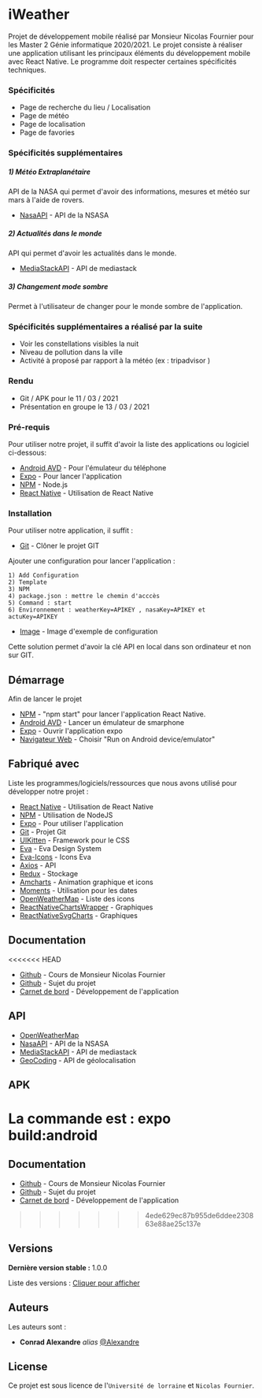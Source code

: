 # iWeather

Projet de développement mobile réalisé par Monsieur Nicolas Fournier pour les Master 2 Génie informatique 2020/2021.
Le projet consiste à réaliser une application utilisant les principaux éléments du développement mobile avec React Native.
Le programme doit respecter certaines spécificités techniques.

### Spécificités

- Page de recherche du lieu / Localisation
- Page de météo
- Page de localisation 
- Page de favories

### Spécificités supplémentaires

 ##### 1) Météo Extraplanétaire
 
 API de la NASA qui permet d'avoir des informations, mesures et météo sur mars à l'aide de rovers.
- [NasaAPI](https://api.nasa.gov/#signUp) - API de la NSASA

 ##### 2) Actualités dans le monde
 
 API qui permet d'avoir les actualités dans le monde.
- [MediaStackAPI](https://mediastack.com/documentation) - API de mediastack

 ##### 3) Changement mode sombre

Permet à l'utilisateur de changer pour le monde sombre de l'application.

### Spécificités supplémentaires a réalisé par la suite

- Voir les constellations visibles la nuit
- Niveau de pollution dans la ville
- Activité à proposé par rapport à la météo (ex : tripadvisor )

### Rendu

- Git / APK pour le 11 / 03 / 2021
- Présentation en groupe le 13 / 03 / 2021

### Pré-requis

Pour utiliser notre projet, il suffit d'avoir la liste des applications ou logiciel ci-dessous:

- [Android AVD](https://developer.android.com/studio/run/emulator) - Pour l'émulateur du téléphone
- [Expo](https://expo.io/) - Pour lancer l'application 
- [NPM](https://www.npmjs.com/) -  Node.js
- [React Native](https://docs.expo.io/) - Utilisation de React Native

### Installation

Pour utiliser notre application, il suffit :

* [Git](https://github.com/AlexandreConrad/iWeather) - Clôner le projet GIT

Ajouter une configuration pour lancer l'application :

    1) Add Configuration
    2) Template
    3) NPM
    4) package.json : mettre le chemin d'acccès
    5) Command : start
    6) Environnement : weatherKey=APIKEY , nasaKey=APIKEY et actuKey=APIKEY
    
* [Image](https://github.com/AlexandreConrad/iWeather/tree/main/docs/ConfigurationEnvironnnement.PNG) - Image d'exemple de configuration

Cette solution permet d'avoir la clé API en local dans son ordinateur et non sur GIT.

## Démarrage

Afin de lancer le projet

* [NPM](https://www.npmjs.com/) - "npm start" pour lancer l'application React Native.
* [Android AVD](https://developer.android.com/studio/run/emulator) - Lancer un émulateur de smarphone
* [Expo](https://expo.io/) - Ouvrir l'application expo
* [Navigateur Web](http://localhost:19002/) - Choisir "Run on Android device/emulator"

## Fabriqué avec

Liste les programmes/logiciels/ressources que nous avons utilisé pour développer notre projet :

* [React Native](https://docs.expo.io/) - Utilisation de React Native
* [NPM](https://www.npmjs.com/) - Utilisation de NodeJS
* [Expo](https://expo.io/) - Pour utiliser l'application
* [Git](https://github.com/AlexandreConrad/iWeather) - Projet Git
* [UIKitten](https://akveo.github.io/react-native-ui-kitten/docs/getting-started/what-is-ui-kitten#whats-included) - Framework pour le CSS
* [Eva](https://colors.eva.design/?utm_campaign=eva_colors%20-%20home%20-%20kitten_docs&utm_source=ui_kitten&utm_medium=referral&utm_content=branding_article_link) - Eva Design System
* [Eva-Icons](https://akveo.github.io/eva-icons/#/) - Icons Eva
* [Axios](https://www.npmjs.com/package/axios) - API
* [Redux](https://www.npmjs.com/package/redux) - Stockage
* [Amcharts](https://www.amcharts.com/demos/) - Animation graphique et icons
* [Moments](https://momentjs.com/) - Utilisation pour les dates 
* [OpenWeatherMap](https://openweathermap.org/weather-conditions#Weather-Condition-Codes-2) - Liste des icons
* [ReactNativeChartsWrapper](https://github.com/wuxudong/react-native-charts-wrapper) - Graphiques
* [ReactNativeSvgCharts](https://github.com/JesperLekland/react-native-svg-charts) - Graphiques

## Documentation

<<<<<<< HEAD
* [Github](https://github.com/FournierNico/2020_2021_CoursDevMobile) - Cours de Monsieur Nicolas Fournier
* [Github](https://github.com/AlexandreConrad/iWeather/blob/main/docs/Mobile_projet_-_MGI_-_2020-2021.pdf) - Sujet du projet
* [Carnet de bord](https://github.com/AlexandreConrad/iWeather/commits/main) - Développement de l'application

## API

* [OpenWeatherMap](https://openweathermap.org/) 
* [NasaAPI](https://api.nasa.gov/#signUp) - API de la NSASA
* [MediaStackAPI](https://mediastack.com/documentation) - API de mediastack
* [GeoCoding](https://developers.google.com/maps/documentation/geocoding/overview) - API de géolocalisation

## APK

La commande est : expo build:android
=======
## Documentation

* [Github](https://github.com/FournierNico/2020_2021_CoursDevMobile) - Cours de Monsieur Nicolas Fournier
* [Github](https://github.com/AlexandreConrad/iWeather/blob/main/docs/Mobile_projet_-_MGI_-_2020-2021.pdf) - Sujet du projet
* [Carnet de bord](https://github.com/AlexandreConrad/iWeather/commits/main) - Développement de l'application
>>>>>>> 4ede629ec87b955de6ddee230863e88ae25c137e

## Versions

**Dernière version stable :** 1.0.0

Liste des versions : [Cliquer pour afficher](https://github.com/AlexandreConrad/iWeather/tags)


## Auteurs
Les auteurs sont : 
* **Conrad Alexandre** _alias_ [@Alexandre](https://github.com/AlexandreConrad/iWeather/commits?author=AlexandreConrad)

## License

Ce projet est sous licence de l'`Université de lorraine` et `Nicolas Fournier`.
